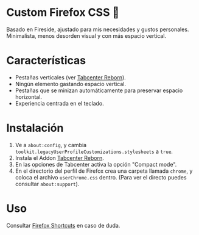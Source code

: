 # Custom Firefox CSS 🦊
Basado en Fireside, ajustado para mis necesidades y gustos personales. Minimalista, menos desorden visual y con más espacio vertical.

# Características
* Pestañas verticales (ver [Tabcenter Reborn](https://addons.mozilla.org/en-US/firefox/addon/tabcenter-reborn/)).
* Ningún elemento gastando espacio vertical.
* Pestañas que se minizan automáticamente para preservar espacio horizontal.
* Experiencia centrada en el teclado.

# Instalación
1. Ve a `about:config`, y cambia `toolkit.legacyUserProfileCustomizations.stylesheets` a `true`.
2. Instala el Addon [Tabcenter Reborn](https://addons.mozilla.org/en-US/firefox/addon/tabcenter-reborn/).
3. En las opciones de Tabcenter activa la opción "Compact mode".
4. En el directorio del perfil de Firefox crea una carpeta llamada `chrome`, y coloca el archivo `userChrome.css` dentro. (Para ver el directo puedes consultar `about:support`).

# Uso
Consultar [Firefox Shortcuts](https://support.mozilla.org/en-US/kb/keyboard-shortcuts-perform-firefox-tasks-quickly) en caso de duda.
